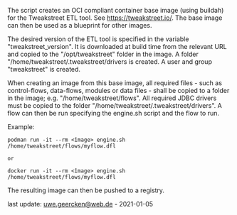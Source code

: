 
The script creates an OCI compliant container base image (using buildah) for the Tweakstreet ETL tool. See https://tweakstreet.io/. The base image can then be used as a blueprint for other images.

The desired version of the ETL tool is specified in the variable "tweakstreet_version". It is downloaded at build time from the relevant URL and copied to the "/opt/tweakstreet" folder in the image. A folder "/home/tweakstreet/.tweakstreet/drivers is created. A user and group "tweakstreet" is created.

When creating an image from this base image, all required files - such as control-flows, data-flows, modules or data files - shall be copied to a folder in the image; e.g. "/home/tweakstreet/flows". All required JDBC drivers must be copied to the folder "/home/tweakstreet/.tweakstreet/drivers". A flow can then be run specifying the engine.sh script and the flow to run.

Example:

	podman run -it --rm <îmage> engine.sh /home/tweakstreet/flows/myflow.dfl

	or
	
	docker run -it --rm <îmage> engine.sh /home/tweakstreet/flows/myflow.dfl

The resulting image can then be pushed to a registry.

last update: uwe.geercken@web.de - 2021-01-05

